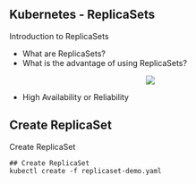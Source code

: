 ## Kubernetes - ReplicaSets
Introduction to ReplicaSets 
- What are ReplicaSets?
- What is the advantage of using ReplicaSets?

<p align="center">
    <img src="https://user-images.githubusercontent.com/34484660/253736877-549921cc-efe2-4579-9ab9-ffbe22775b18.png" />
</p>

- High Availability or Reliability


## Create ReplicaSet
Create ReplicaSet

```t
## Create ReplicaSet
kubectl create -f replicaset-demo.yaml
```